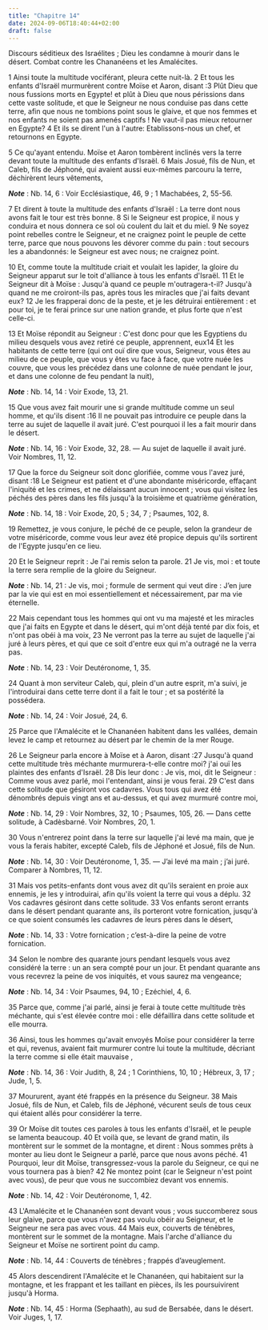 ```yaml
---
title: "Chapitre 14"
date: 2024-09-06T18:40:44+02:00
draft: false
---
```



Discours séditieux des Israélites ; Dieu les condamne à mourir dans le désert.
Combat contre les Chananéens et les Amalécites.


1 Ainsi toute la multitude vociférant, pleura cette nuit-là. 2 Et tous les enfants d'Israël murmurèrent contre Moïse et Aaron, disant :3 Plût Dieu que nous fussions morts en Egypte! et plût à Dieu que nous périssions dans cette vaste solitude, et que le Seigneur ne nous conduise pas dans cette terre, afin que nous ne tombions point sous le glaive, et que nos femmes et nos enfants ne soient pas amenés captifs ! Ne vaut-il pas mieux retourner en Egypte? 4 Et ils se dirent l'un à l'autre: Etablissons-nous un chef, et retournons en Egypte.


5 Ce qu'ayant entendu. Moïse et Aaron tombèrent inclinés vers la terre devant toute la multitude des enfants d'Israël. 6 Mais Josué, fils de Nun, et Caleb, fils de Jéphoné, qui avaient aussi eux-mêmes parcouru la terre, déchirèrent leurs vêtements,

***Note*** :  Nb. 14, 6 : Voir Ecclésiastique, 46, 9 ; 1 Machabées, 2, 55-56.

7 Et dirent à toute la multitude des enfants d'Israël : La terre dont nous avons fait le tour est très bonne. 8 Si le Seigneur est propice, il nous y conduira et nous donnera ce sol où coulent du lait et du miel. 9 Ne soyez point rebelles contre le Seigneur, et ne craignez point le peuple de cette terre, parce que nous pouvons les dévorer comme du pain : tout secours les a abandonnés: le Seigneur est avec nous; ne craignez point.


10 Et, comme toute la multitude criait et voulait les lapider, la gloire du Seigneur apparut sur le toit d'alliance à tous les enfants d'Israël. 11 Et le Seigneur dit à Moïse : Jusqu'à quand ce peuple m'outragera-t-il? Jusqu'à quand ne me croiront-ils pas, après tous les miracles que j'ai faits devant eux? 12 Je les frapperai donc de la peste, et je les détruirai entièrement : et pour toi, je te ferai prince sur une nation grande, et plus forte que n'est celle-ci.


13 Et Moïse répondit au Seigneur : C'est donc pour que les Egyptiens du milieu desquels vous avez retiré ce peuple, apprennent, eux14 Et les habitants de cette terre (qui ont ouï dire que vous, Seigneur, vous êtes au milieu de ce peuple, que vous y êtes vu face à face, que votre nuée les couvre, que vous les précédez dans une colonne de nuée pendant le jour, et dans une colonne de feu pendant la nuit),

***Note*** :  Nb. 14, 14 : Voir Exode, 13, 21.

15 Que vous avez fait mourir une si grande multitude comme un seul homme, et qu'ils disent :16 Il ne pouvait pas introduire ce peuple dans la terre au sujet de laquelle il avait juré. C'est pourquoi il les a fait mourir dans le désert.

***Note*** :  Nb. 14, 16 : Voir Exode, 32, 28. ― Au sujet de laquelle il avait juré. Voir Nombres, 11, 12.

17 Que la force du Seigneur soit donc glorifiée, comme vous l'avez juré, disant :18 Le Seigneur est patient et d'une abondante miséricorde, effaçant l'iniquité et les crimes, et ne délaissant aucun innocent ; vous qui visitez les péchés des pères dans les fils jusqu'à la troisième et quatrième génération,

***Note*** :  Nb. 14, 18 : Voir Exode, 20, 5 ; 34, 7 ; Psaumes, 102, 8.

19 Remettez, je vous conjure, le péché de ce peuple, selon la grandeur de votre miséricorde, comme vous leur avez été propice depuis qu'ils sortirent de l'Egypte jusqu'en ce lieu.


20 Et le Seigneur reprit : Je l'ai remis selon ta parole. 21 Je vis, moi : et toute la terre sera remplie de la gloire du Seigneur.

***Note*** :  Nb. 14, 21 : Je vis, moi ; formule de serment qui veut dire : J’en jure par la vie qui est en moi essentiellement et nécessairement, par ma vie éternelle.

22 Mais cependant tous les hommes qui ont vu ma majesté et les miracles que j'ai faits en Egypte et dans le désert, qui m'ont déjà tenté par dix fois, et n'ont pas obéi à ma voix, 23 Ne verront pas la terre au sujet de laquelle j'ai juré à leurs pères, et qui que ce soit d'entre eux qui m'a outragé ne la verra pas.

***Note*** :  Nb. 14, 23 : Voir Deutéronome, 1, 35.

24 Quant à mon serviteur Caleb, qui, plein d'un autre esprit, m'a suivi, je l'introduirai dans cette terre dont il a fait le tour ; et sa postérité la possédera.

***Note*** :  Nb. 14, 24 : Voir Josué, 24, 6.

25 Parce que l'Amalécite et le Chananéen habitent dans les vallées, demain levez le camp et retournez au désert par le chemin de la mer Rouge.


26 Le Seigneur parla encore à Moïse et à Aaron, disant :27 Jusqu'à quand cette multitude très méchante murmurera-t-elle contre moi? j'ai ouï les plaintes des enfants d'Israël. 28 Dis leur donc : Je vis, moi, dit le Seigneur : Comme vous avez parlé, moi l'entendant, ainsi je vous ferai. 29 C'est dans cette solitude que gésiront vos cadavres. Vous tous qui avez été dénombrés depuis vingt ans et au-dessus, et qui avez murmuré contre moi,

***Note*** :  Nb. 14, 29 : Voir Nombres, 32, 10 ; Psaumes, 105, 26. ― Dans cette solitude, à Cadèsbarné. Voir Nombres, 20, 1.

30 Vous n'entrerez point dans la terre sur laquelle j'ai levé ma main, que je vous la ferais habiter, excepté Caleb, fils de Jéphoné et Josué, fils de Nun.

***Note*** :  Nb. 14, 30 : Voir Deutéronome, 1, 35. ― J’ai levé ma main ; j’ai juré. Comparer à Nombres, 11, 12.

31 Mais vos petits-enfants dont vous avez dit qu'ils seraient en proie aux ennemis, je les y introduirai, afin qu'ils voient la terre qui vous a déplu. 32 Vos cadavres gésiront dans cette solitude. 33 Vos enfants seront errants dans le désert pendant quarante ans, ils porteront votre fornication, jusqu'à ce que soient consumés les cadavres de leurs pères dans le désert,

***Note*** :  Nb. 14, 33 : Votre fornication ; c’est-à-dire la peine de votre fornication.

34 Selon le nombre des quarante jours pendant lesquels vous avez considéré la terre : un an sera compté pour un jour. Et pendant quarante ans vous recevrez la peine de vos iniquités, et vous saurez ma vengeance;

***Note*** :  Nb. 14, 34 : Voir Psaumes, 94, 10 ; Ezéchiel, 4, 6.

35 Parce que, comme j'ai parlé, ainsi je ferai à toute cette multitude très méchante, qui s'est élevée contre moi : elle défaillira dans cette solitude et elle mourra.


36 Ainsi, tous les hommes qu'avait envoyés Moïse pour considérer la terre et qui, revenus, avaient fait murmurer contre lui toute la multitude, décriant la terre comme si elle était mauvaise ,

***Note*** :  Nb. 14, 36 : Voir Judith, 8, 24 ; 1 Corinthiens, 10, 10 ; Hébreux, 3, 17 ; Jude, 1, 5.

37 Moururent, ayant été frappés en la présence du Seigneur. 38 Mais Josué, fils de Nun, et Caleb, fils de Jéphoné, vécurent seuls de tous ceux qui étaient allés pour considérer la terre.


39 Or Moïse dit toutes ces paroles à tous les enfants d'Israël, et le peuple se lamenta beaucoup. 40 Et voilà que, se levant de grand matin, ils montèrent sur le sommet de la montagne, et dirent : Nous sommes prêts à monter au lieu dont le Seigneur a parlé, parce que nous avons péché. 41 Pourquoi, leur dit Moïse, transgressez-vous la parole du Seigneur, ce qui ne vous tournera pas à bien? 42 Ne montez point (car le Seigneur n'est point avec vous), de peur que vous ne succombiez devant vos ennemis.

***Note*** :  Nb. 14, 42 : Voir Deutéronome, 1, 42.

43 L'Amalécite et le Chananéen sont devant vous ; vous succomberez sous leur glaive, parce que vous n'avez pas voulu obéir au Seigneur, et le Seigneur ne sera pas avec vous. 44 Mais eux, couverts de ténèbres, montèrent sur le sommet de la montagne. Mais l'arche d'alliance du Seigneur et Moïse ne sortirent point du camp.

***Note*** :  Nb. 14, 44 : Couverts de ténèbres ; frappés d’aveuglement.

45 Alors descendirent l'Amalécite et le Chananéen, qui habitaient sur la montagne, et les frappant et les taillant en pièces, ils les poursuivirent jusqu'à Horma.

***Note*** :  Nb. 14, 45 : Horma (Sephaath), au sud de Bersabée, dans le désert. Voir Juges, 1, 17.

